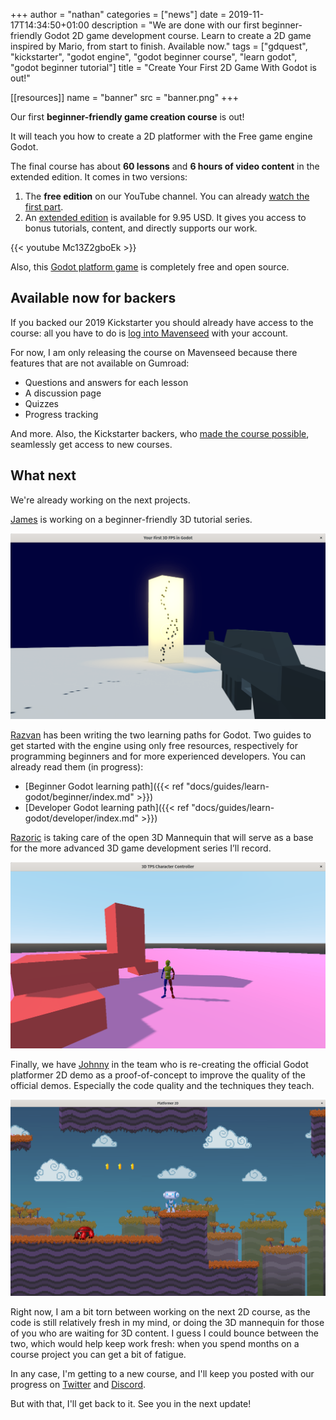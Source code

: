 +++
author = "nathan"
categories = ["news"]
date = 2019-11-17T14:34:50+01:00
description = "We are done with our first beginner-friendly Godot 2D game development course. Learn to create a 2D game inspired by Mario, from start to finish. Available now."
tags = ["gdquest", "kickstarter", "godot engine", "godot beginner course", "learn godot", "godot beginner tutorial"]
title = "Create Your First 2D Game With Godot is out!"

[[resources]]
name = "banner"
src = "banner.png"
+++


Our first **beginner-friendly game creation course** is out! 

It will teach you how to create a 2D platformer with the Free game engine Godot.

The final course has about **60 lessons** and **6 hours of video content** in the extended edition. It comes in two versions:

1. The **free edition** on our YouTube channel. You can already [watch the first part](https://youtu.be/Mc13Z2gboEk).
1. An [extended edition](https://gdquest.mavenseed.com/courses/create-your-first-2d-game-with-godot-extended-edition
) is available for 9.95 USD. It gives you access to bonus tutorials, content, and directly supports our work.

{{< youtube Mc13Z2gboEk >}}

Also, this [Godot platform game](https://github.com/GDQuest/Your-First-Game-Godot-2d-Platformer) is completely free and open source.


## Available now for backers

If you backed our 2019 Kickstarter you should already have access to the course: all you have to do is [log into Mavenseed](https://gdquest.mavenseed.com/customers/sign_in) with your account.

For now, I am only releasing the course on Mavenseed because there features that are not available on Gumroad: 

- Questions and answers for each lesson
- A discussion page
- Quizzes
- Progress tracking

And more. Also, the Kickstarter backers, who [made the course possible](https://www.kickstarter.com/projects/gdquest/create-your-own-games-with-godot-the-free-game-eng), seamlessly get access to new courses.


## What next

We're already working on the next projects.

[James](https://twitter.com/TaftCreates) is working on a beginner-friendly 3D tutorial series.

![Screenshot of the FPS demo by James Taft][image-fps]

[Razvan](https://twitter.com/razcore_art) has been writing the two learning paths for Godot. Two guides to get started with the engine using only free resources, respectively for programming beginners and for more experienced developers. You can already read them (in progress):

- [Beginner Godot learning path]({{< ref "docs/guides/learn-godot/beginner/index.md" >}})
- [Developer Godot learning path]({{< ref "docs/guides/learn-godot/developer/index.md" >}})

[Razoric](https://twitter.com/Razoric480) is taking care of the open 3D Mannequin that will serve as a base for the more advanced 3D game development series I’ll record.

![Our Free and open source 3D mannequin in Godot][image-mannequin]

Finally, we have [Johnny](https://twitter.com/johnnygossdev) in the team who is re-creating the official Godot platformer 2D demo as a proof-of-concept to improve the quality of the official demos. Especially the code quality and the techniques they teach.

![Remake of the official Godot 2D platformer][image-platformer]

Right now, I am a bit torn between working on the next 2D course, as the code is still relatively fresh in my mind, or doing the 3D mannequin for those of you who are waiting for 3D content. I guess I could bounce between the two, which would help keep work fresh: when you spend months on a course project you can get a bit of fatigue.

In any case, I'm getting to a new course, and I'll keep you posted with our progress on [Twitter](https://twitter.com/NathanGDQuest) and [Discord](https://discord.gg/CHYVgar).

But with that, I'll get back to it. See you in the next update!

[image-fps]: ./james-beginner-fps.png
[image-mannequin]: ./mannequin-prototype-1.png
[image-platformer]: ./platformer-2d.png
